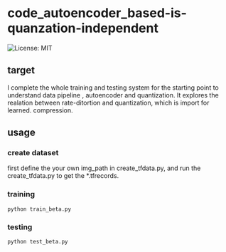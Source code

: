 # code_autoencoder_based-is-quanzation-independent
![License: MIT](https://img.shields.io/badge/License-MIT-yellow.svg)

## target
I complete the whole training and testing system for the starting point to understand data pipeline , autoencoder and quantization. It explores the realation between rate-ditortion and quantization, which is import for learned. compression. 

## usage

### create dataset
first define the your own img_path in create_tfdata.py, and run the create_tfdata.py to get the *.tfrecords.

### training
```
python train_beta.py
```

### testing 
```
python test_beta.py
```
